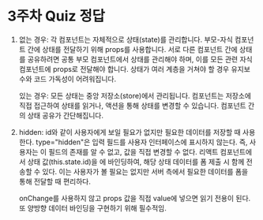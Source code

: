 # 3주차 Quiz 정답

1. 없는 경우: 각 컴포넌트는 자체적으로 상태(state)를 관리합니다. 부모-자식 컴포넌트 간에 상태를 전달하기 위해 props를 사용합니다.
   서로 다른 컴포넌트 간에 상태를 공유하려면 공통 부모 컴포넌트에서 상태를 관리해야 하며, 이를 모든 관련 자식 컴포넌트에 props로 전달해야 합니다.
   상태가 여러 계층을 거쳐야 할 경우 유지보수와 코드 가독성이 어려워집니다.
   
   있는 경우: 모든 상태는 중앙 저장소(store)에서 관리됩니다. 컴포넌트는 저장소에 직접 접근하여 상태를 읽거나, 액션을 통해 상태를 변경할 수 있습니다.
   컴포넌트 간의 상태 공유가 간단해집니다.

   

2. hidden: id와 같이 사용자에게 보일 필요가 없지만 필요한 데이터를 저장할 때 사용한다.
   type="hidden"은 입력 필드를 사용자 인터페이스에 표시하지 않는다. 즉, 사용자는 이 필드의 존재를 알 수 없고, 값을 직접 변경할 수 없다.
   리액트 컴포넌트에서 상태 값(this.state.id)을 <input type="hidden">에 바인딩하여, 해당 상태 데이터를 폼 제출 시 함께 전송할 수 있다.
   이는 사용자가 볼 필요는 없지만 서버 측에서 필요한 데이터를 폼을 통해 전달할 때 편리하다.

   onChange를 사용하지 않고 props 값을 직접 value에 넣으면 읽기 전용이 된다. 또 양방향 데이터 바인딩을 구현하기 위해 필수적임.
   
